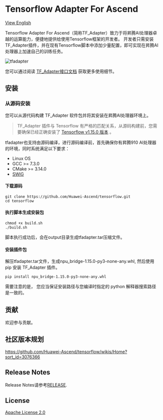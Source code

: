 # Tensorflow Adapter For Ascend

[View English](README.en.md)

Tensorflow Adapter For Ascend（简称TF_Adapter）致力于将昇腾AI处理器卓越的运算能力，便捷地提供给使用Tensorflow框架的开发者。
开发者只需安装TF_Adapter插件，并在现有Tensorflow脚本中添加少量配置，即可实现在昇腾AI处理器上加速自己的训练任务。

![tfadapter](https://images.gitee.com/uploads/images/2020/1027/094640_8f305b88_8175427.jpeg "framework.jpg")

您可以通过阅读 [TF_Adapter接口文档](https://support.huaweicloud.com/mprtg-A800_9000_9010/atlasprtg_13_0048.html) 获取更多使用细节。
## 安装
### 从源码安装

您可以从源代码构建 TF_Adapter 软件包并将其安装在昇腾AI处理器环境上。
> TF_Adapter 插件与 Tensorflow 有严格的匹配关系，从源码构建前，您需要确保已经正确安装了 [Tensorflow v1.15.0
>版本](https://www.tensorflow.org/install/pip) 。


tfadapter也支持由源码编译，进行源码编译前，首先确保你有昇腾910 AI处理器的环境，同时系统满足以下要求：
- Linux OS
- GCC >= 7.3.0
- CMake >= 3.14.0
- [SWIG](http://www.swig.org/download.html) 
  
#### 下载源码

```
git clone https://github.com/Huawei-Ascend/tensorflow.git
cd tensorflow
```

#### 执行脚本生成安装包
```
chmod +x build.sh
./build.sh
```

脚本执行成功后，会在output目录生成tfadapter.tar压缩文件。

#### 安装插件包
解压tfadapter.tar文件，生成npu_bridge-1.15.0-py3-none-any.whl,
然后使用 pip 安装 TF_Adapter 插件。
```
pip install npu_bridge-1.15.0-py3-none-any.whl
```
需要注意的是， 您应当保证安装路径与您编译时指定的 python
 解释器搜索路径是一致的。

## 贡献

欢迎参与贡献。

## 社区版本规划
https://github.com/Huawei-Ascend/tensorflow/wikis/Home?sort_id=3076366

## Release Notes

Release Notes请参考[RELEASE](RELEASE.md).

## License

[Apache License 2.0](LICENSE)
